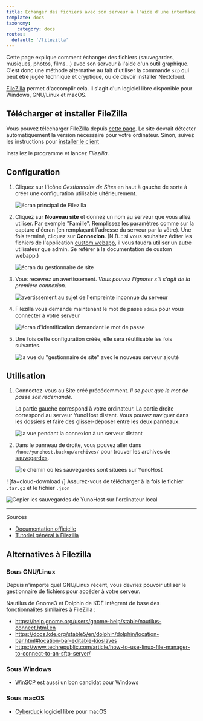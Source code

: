 ```yaml
---
title: Échanger des fichiers avec son serveur à l'aide d'une interface graphique
template: docs
taxonomy:
    category: docs
routes:
  default: '/filezilla'
---
```


Cette page explique comment échanger des fichiers (sauvegardes, musiques, photos, films...) avec son serveur à l'aide d'un outil graphique. C'est donc une méthode alternative au fait d'utiliser la commande `scp` qui peut être jugée technique et cryptique, ou de devoir installer Nextcloud.

[FileZilla](https://filezilla-project.org/) permet d'accomplir cela. Il s'agit d'un logiciel libre disponible pour Windows, GNU/Linux et macOS.

## Télécharger et installer FileZilla

Vous pouvez télécharger FileZilla depuis [cette page](https://filezilla-project.org/download.php?type=client). Le site devrait détecter automatiquement la version nécessaire pour votre ordinateur. Sinon, suivez les instructions pour [installer le client](https://wiki.filezilla-project.org/Client_Installation)

Installez le programme et lancez *Filezilla*.

## Configuration

1. Cliquez sur l'icône *Gestionnaire de Sites* en haut à gauche de sorte à créer une configuration utilisable ultérieurement.

   ![écran principal de Filezilla](/img/filezilla_1.png)

2. Cliquez sur **Nouveau site** et donnez un nom au serveur que vous allez utiliser. Par exemple "Famille". Remplissez les paramètres comme sur la capture d'écran (en remplaçant l'adresse du serveur par la vôtre). Une fois terminé, cliquez sur **Connexion**. (N.B. : si vous souhaitez éditer les fichiers de l'application [custom webapp](https://github.com/YunoHost-Apps/my_webapp_ynh), il vous faudra utiliser un autre utilisateur que admin. Se référer à la documentation de custom webapp.)

   ![écran du gestionnaire de site](/img/filezilla_2.png)

3. Vous recevrez un avertissement. *Vous pouvez l'ignorer s'il s'agit de la première connexion*.

   ![avertissement au sujet de l'empreinte inconnue du serveur](/img/filezilla_3.png)

4. Filezilla vous demande maintenant le mot de passe `admin` pour vous connecter à votre serveur

   ![écran d'identification demandant le mot de passe](/img/filezilla_4.png)

5. Une fois cette configuration créée, elle sera réutilisable les fois suivantes.

   ![la vue du "gestionnaire de site" avec le nouveau serveur ajouté](/img/filezilla_5.png)

## Utilisation

1. Connectez-vous au Site créé précédemment. *Il se peut que le mot de passe soit redemandé.*

   La partie gauche correspond à votre ordinateur. La partie droite correspond au serveur YunoHost distant. Vous pouvez naviguer dans les dossiers et faire des glisser-déposer entre les deux panneaux.

   ![la vue pendant la connexion à un serveur distant](/img/filezilla_6.png)

2. Dans le panneau de droite, vous pouvez aller dans `/home/yunohost.backup/archives/` pour trouver les archives de [sauvegardes](/backup).

   ![le chemin où les sauvegardes sont situées sur YunoHost](/img/filezilla_7.png)

! [fa=cloud-download /] Assurez-vous de télécharger à la fois le fichier `.tar.gz` et le fichier `.json`

![Copier les sauvegardes de YunoHost sur l'ordinateur local](/img/filezilla_8.png)

---

Sources

- [Documentation officielle](https://wiki.filezilla-project.org/FileZilla_Client_Tutorial_(fr))
- [Tutoriel général à Filezilla](https://www.rc.fas.harvard.edu/resources/documentation/sftp-file-transfer/)

## Alternatives à Filezilla

### Sous GNU/Linux

Depuis n'importe quel GNU/Linux récent, vous devriez pouvoir utiliser le gestionnaire de fichiers pour accéder à votre serveur.

Nautilus de Gnome3 et Dolphin de KDE intègrent de base des fonctionnalités similaires à FileZilla :

- <https://help.gnome.org/users/gnome-help/stable/nautilus-connect.html.en>
- <https://docs.kde.org/stable5/en/dolphin/dolphin/location-bar.html#location-bar-editable-kioslaves>
- <https://www.techrepublic.com/article/how-to-use-linux-file-manager-to-connect-to-an-sftp-server/>

### Sous Windows

- [WinSCP](https://winscp.net/) est aussi un bon candidat pour Windows

### Sous macOS

- [Cyberduck](https://cyberduck.io/) logiciel libre pour macOS
